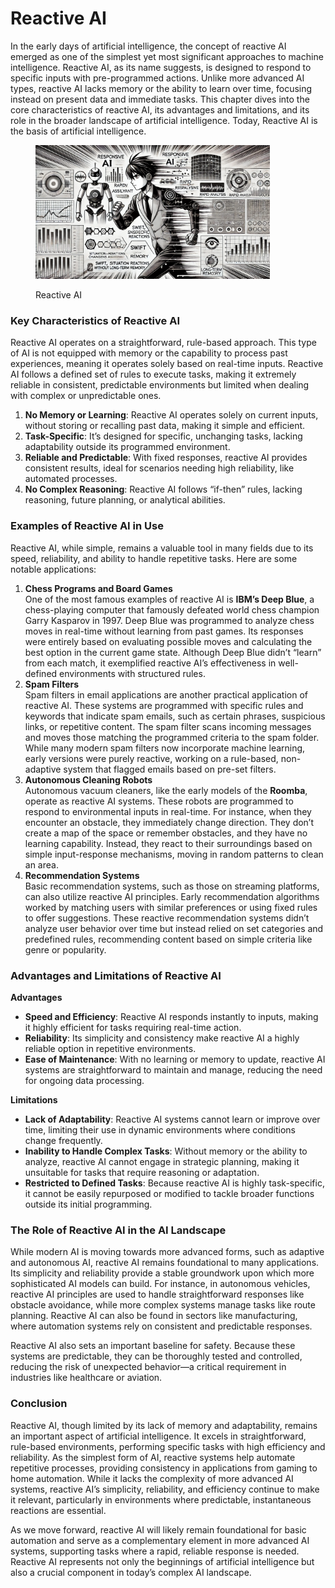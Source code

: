 # Reactive AI

In the early days of artificial intelligence, the concept of reactive AI emerged as one of the simplest yet most significant approaches to machine intelligence. Reactive AI, as its name suggests, is designed to respond to specific inputs with pre-programmed actions. Unlike more advanced AI types, reactive AI lacks memory or the ability to learn over time, focusing instead on present data and immediate tasks. This chapter dives into the core characteristics of reactive AI, its advantages and limitations, and its role in the broader landscape of artificial intelligence. Today, Reactive AI is the basis of artificial intelligence.

<div align="left">

<figure><img src="../../.gitbook/assets/image (1) (1) (1) (1) (1) (1).png" alt="" width="375"><figcaption><p>Reactive AI</p></figcaption></figure>

</div>

### Key Characteristics of Reactive AI

Reactive AI operates on a straightforward, rule-based approach. This type of AI is not equipped with memory or the capability to process past experiences, meaning it operates solely based on real-time inputs. Reactive AI follows a defined set of rules to execute tasks, making it extremely reliable in consistent, predictable environments but limited when dealing with complex or unpredictable ones.

1. **No Memory or Learning**: Reactive AI operates solely on current inputs, without storing or recalling past data, making it simple and efficient.
2. **Task-Specific**: It’s designed for specific, unchanging tasks, lacking adaptability outside its programmed environment.
3. **Reliable and Predictable**: With fixed responses, reactive AI provides consistent results, ideal for scenarios needing high reliability, like automated processes.
4. **No Complex Reasoning**: Reactive AI follows “if-then” rules, lacking reasoning, future planning, or analytical abilities.

### Examples of Reactive AI in Use

Reactive AI, while simple, remains a valuable tool in many fields due to its speed, reliability, and ability to handle repetitive tasks. Here are some notable applications:

1. **Chess Programs and Board Games**\
   One of the most famous examples of reactive AI is **IBM’s Deep Blue**, a chess-playing computer that famously defeated world chess champion Garry Kasparov in 1997. Deep Blue was programmed to analyze chess moves in real-time without learning from past games. Its responses were entirely based on evaluating possible moves and calculating the best option in the current game state. Although Deep Blue didn’t “learn” from each match, it exemplified reactive AI’s effectiveness in well-defined environments with structured rules.
2. **Spam Filters**\
   Spam filters in email applications are another practical application of reactive AI. These systems are programmed with specific rules and keywords that indicate spam emails, such as certain phrases, suspicious links, or repetitive content. The spam filter scans incoming messages and moves those matching the programmed criteria to the spam folder. While many modern spam filters now incorporate machine learning, early versions were purely reactive, working on a rule-based, non-adaptive system that flagged emails based on pre-set filters.
3. **Autonomous Cleaning Robots**\
   Autonomous vacuum cleaners, like the early models of the **Roomba**, operate as reactive AI systems. These robots are programmed to respond to environmental inputs in real-time. For instance, when they encounter an obstacle, they immediately change direction. They don’t create a map of the space or remember obstacles, and they have no learning capability. Instead, they react to their surroundings based on simple input-response mechanisms, moving in random patterns to clean an area.
4. **Recommendation Systems**\
   Basic recommendation systems, such as those on streaming platforms, can also utilize reactive AI principles. Early recommendation algorithms worked by matching users with similar preferences or using fixed rules to offer suggestions. These reactive recommendation systems didn’t analyze user behavior over time but instead relied on set categories and predefined rules, recommending content based on simple criteria like genre or popularity.

### Advantages and Limitations of Reactive AI

**Advantages**

* **Speed and Efficiency**: Reactive AI responds instantly to inputs, making it highly efficient for tasks requiring real-time action.
* **Reliability**: Its simplicity and consistency make reactive AI a highly reliable option in repetitive environments.
* **Ease of Maintenance**: With no learning or memory to update, reactive AI systems are straightforward to maintain and manage, reducing the need for ongoing data processing.

**Limitations**

* **Lack of Adaptability**: Reactive AI systems cannot learn or improve over time, limiting their use in dynamic environments where conditions change frequently.
* **Inability to Handle Complex Tasks**: Without memory or the ability to analyze, reactive AI cannot engage in strategic planning, making it unsuitable for tasks that require reasoning or adaptation.
* **Restricted to Defined Tasks**: Because reactive AI is highly task-specific, it cannot be easily repurposed or modified to tackle broader functions outside its initial programming.

### The Role of Reactive AI in the AI Landscape

While modern AI is moving towards more advanced forms, such as adaptive and autonomous AI, reactive AI remains foundational to many applications. Its simplicity and reliability provide a stable groundwork upon which more sophisticated AI models can build. For instance, in autonomous vehicles, reactive AI principles are used to handle straightforward responses like obstacle avoidance, while more complex systems manage tasks like route planning. Reactive AI can also be found in sectors like manufacturing, where automation systems rely on consistent and predictable responses.

Reactive AI also sets an important baseline for safety. Because these systems are predictable, they can be thoroughly tested and controlled, reducing the risk of unexpected behavior—a critical requirement in industries like healthcare or aviation.

### Conclusion

Reactive AI, though limited by its lack of memory and adaptability, remains an important aspect of artificial intelligence. It excels in straightforward, rule-based environments, performing specific tasks with high efficiency and reliability. As the simplest form of AI, reactive systems help automate repetitive processes, providing consistency in applications from gaming to home automation. While it lacks the complexity of more advanced AI systems, reactive AI’s simplicity, reliability, and efficiency continue to make it relevant, particularly in environments where predictable, instantaneous reactions are essential.

As we move forward, reactive AI will likely remain foundational for basic automation and serve as a complementary element in more advanced AI systems, supporting tasks where a rapid, reliable response is needed. Reactive AI represents not only the beginnings of artificial intelligence but also a crucial component in today’s complex AI landscape.
